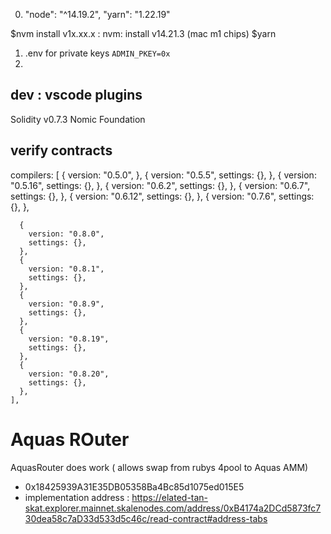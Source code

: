 0.  "node": "^14.19.2", "yarn": "1.22.19"

$nvm install v1x.xx.x : nvm: install v14.21.3 (mac m1 chips)
$yarn

1. .env for private keys `ADMIN_PKEY=0x`
2.

## dev : vscode plugins

Solidity
v0.7.3
Nomic Foundation

## verify contracts

compilers: [
{
version: "0.5.0",
},
{
version: "0.5.5",
settings: {},
},
{
version: "0.5.16",
settings: {},
},
{
version: "0.6.2",
settings: {},
},
{
version: "0.6.7",
settings: {},
},
{
version: "0.6.12",
settings: {},
},
{
version: "0.7.6",
settings: {},
},

      {
        version: "0.8.0",
        settings: {},
      },
      {
        version: "0.8.1",
        settings: {},
      },
      {
        version: "0.8.9",
        settings: {},
      },
      {
        version: "0.8.19",
        settings: {},
      },
      {
        version: "0.8.20",
        settings: {},
      },
    ],

# Aquas ROuter

AquasRouter does work ( allows swap from rubys 4pool to Aquas AMM)

- 0x18425939A31E35DB05358Ba4Bc85d1075ed015E5
- implementation address : https://elated-tan-skat.explorer.mainnet.skalenodes.com/address/0xB4174a2DCd5873fc730dea58c7aD33d533d5c46c/read-contract#address-tabs
